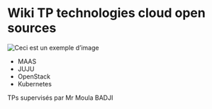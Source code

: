 # Wiki TP technologies cloud open sources
![Ceci est un exemple d’image](https://example.com/bild.jpg)

* MAAS
* JUJU
* OpenStack
* Kubernetes

TPs supervisés par Mr Moula BADJI
